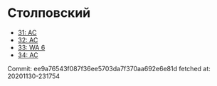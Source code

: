 # Столповский
- [31: AC](31.md)
- [32: AC](32.md)
- [33: WA 6](33.md)
- [34: AC](34.md)

Commit: ee9a76543f087f36ee5703da7f370aa692e6e81d
 fetched at: 20201130-231754
